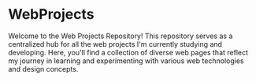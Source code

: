 # WebProjects

Welcome to the Web Projects Repository! This repository serves as a centralized hub for all the web projects I'm currently studying and developing. Here, you'll find a collection of diverse web pages that reflect my journey in learning and experimenting with various web technologies and design concepts.
